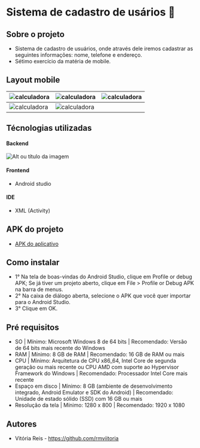 # Sistema de cadastro de usários 👤

## Sobre o projeto
- Sistema de cadastro de usuários, onde através dele iremos cadastrar as seguintes informações: nome, telefone e endereço.
- Sétimo exercício da matéria de mobile.
  
## Layout mobile 
| <img src="https://i.pinimg.com/564x/be/f5/8d/bef58d923d7e6bbfbb76dc3f07b81d43.jpg" alt="calculadora"/> | <img src="https://i.pinimg.com/564x/6f/bc/f1/6fbcf1cb16d56edd3d0048d33df3f65b.jpg" alt="calculadora"/> | <img src="https://i.pinimg.com/564x/ee/7c/ef/ee7cef4fc1198b47028c9f75451f08eb.jpg" alt="calculadora"/> 
| ------------- | ------------- | ------------- |
| <img src="https://i.pinimg.com/564x/c7/b0/7e/c7b07e93099dbad952abb8dec47925fa.jpg" alt="calculadora"/> | <img src="https://i.pinimg.com/564x/7b/f7/67/7bf767521b79bca6125b796a7ae3ff93.jpg" alt="calculadora"/> 

## Técnologias utilizadas 
#### Backend 
![Alt ou título da imagem](https://img.shields.io/badge/Java-ED8B00?style=for-the-badge&logo=openjdk&logoColor=white)
#### Frontend
- Android studio 
#### IDE
- XML (Activity)
## APK do projeto
- <a href="https://drive.google.com/file/d/15mbS74vQaeSl4gOROZVVua3vQPMrYXQ5/view?usp=share_link"> APK do aplicativo </a>

## Como instalar 
- 1° Na tela de boas-vindas do Android Studio, clique em Profile or debug APK;
  Se já tiver um projeto aberto, clique em File > Profile or Debug APK na barra de menus.
- 2° Na caixa de diálogo aberta, selecione o APK que você quer importar para o Android Studio.
- 3° Clique em OK.
  
## Pré requisitos 
- SO | Mínimo: Microsoft Windows 8 de 64 bits	| Recomendado: Versão de 64 bits mais recente do Windows
- RAM	 | Mínimo: 8 GB de RAM	| Recomendado: 16 GB de RAM ou mais
- CPU | Mínimo:	Arquitetura de CPU x86_64, Intel Core de segunda geração ou mais recente ou CPU AMD com suporte ao Hypervisor Framework do Windows | Recomendado: Processador Intel Core mais recente
- Espaço em disco	| Mínimo: 8 GB (ambiente de desenvolvimento integrado, Android Emulator e SDK do Android) | Recomendado: Unidade de estado sólido (SSD) com 16 GB ou mais
- Resolução da tela	| Mínimo: 1280 x 800	| Recomendado: 1920 x 1080
  
## Autores 
- Vitória Reis - https://github.com/rmviitoria
